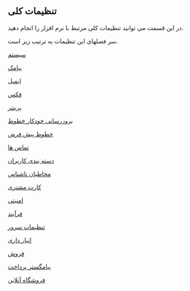 ﻿## تنظیمات کلی

در این قسمت می توانید تنظیمات کلی مرتبط با نرم افزار را انجام دهید.

سر فصلهای این تنظیمات به ترتیب زیر است.

[سیستم](https://github.com/1stco/PayamGostarDocs/blob/master/help%202.5.4/Settings/General-settings/system/system.md)

[پیامک](https://github.com/1stco/PayamGostarDocs/blob/master/help%202.5.4/Settings/General-settings/payamak/payamak.md)

[ایمیل](https://github.com/1stco/PayamGostarDocs/blob/master/help%202.5.4/Settings/General-settings/email-s/email-s.md)

[فکس](https://github.com/1stco/PayamGostarDocs/blob/master/help%202.5.4/Settings/General-settings/fax-s/fax-s.md)

[پرینتر](https://github.com/1stco/PayamGostarDocs/blob/master/help%202.5.4/Settings/General-settings/printer/printer.md)

[بروزرسانی خودکار خطوط](https://github.com/1stco/PayamGostarDocs/blob/master/help%202.5.4/Settings/General-settings/Automatic-update-of-lines/Automatic-update-of-lines.md)

[خطوط پیش فرض](https://github.com/1stco/PayamGostarDocs/blob/master/help%202.5.4/Settings/General-settings/Default-lines/Default-lines.md)

[تماس ها](https://github.com/1stco/PayamGostarDocs/blob/master/help%202.5.4/Settings/General-settings/calls/calls.md)

[دسته بندی کاربران](https://github.com/1stco/PayamGostarDocs/blob/master/help%202.5.4/Settings/General-settings/User-category/User-category.md)

[مخاطبان ناشناس](https://github.com/1stco/PayamGostarDocs/blob/master/help%202.5.4/Settings/General-settings/Anonymous-audience/Anonymous-audience.md)

[کارت مشتری](https://github.com/1stco/PayamGostarDocs/blob/master/help%202.5.4/Settings/General-settings/Customer-card/Customer-card.md)

[امنیتی](https://github.com/1stco/PayamGostarDocs/blob/master/help%202.5.4/Settings/General-settings/security/security.md)

[فرآیند](https://github.com/1stco/PayamGostarDocs/blob/master/help%202.5.4/Settings/General-settings/Process/Process.md)

[تنظیمات سرور](https://github.com/1stco/PayamGostarDocs/blob/master/help%202.5.4/Settings/General-settings/Server-settings/Server-settings.md)

[انبار داری](https://github.com/1stco/PayamGostarDocs/blob/master/help%202.5.4/Settings/General-settings/inventory/inventory.md)

[فروش](https://github.com/1stco/PayamGostarDocs/blob/master/help%202.5.4/Settings/General-settings/Sell/Sell.md)

[پیامگستر پرداخت](https://github.com/1stco/PayamGostarDocs/blob/master/help%202.5.4/Settings/General-settings/payment-pg/payment-pg.md)

[فروشگاه آنلاین](https://github.com/1stco/PayamGostarDocs/blob/master/help%202.5.4/Settings/General-settings/Online-shop/Online-shop.md)



